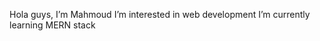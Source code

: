 Hola guys, I’m Mahmoud
I’m interested in web development 
I’m currently learning MERN stack 

<!---
mahmoudrabass11/mahmoudrabass11 is a ✨ special ✨ repository because its `README.md` (this file) appears on your GitHub profile.
You can click the Preview link to take a look at your changes.
--->
